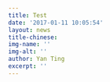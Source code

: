 ```yaml
---
title: Test
date: '2017-01-11 10:05:54'
layout: news
title-chinese: 
img-name: ''
img-alt: ''
author: Yan Ting
excerpt: ''
---
```

